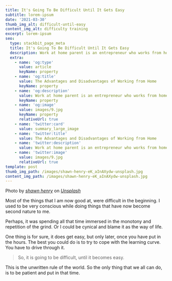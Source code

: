 ```yaml
---
title: It's Going To Be Difficult Until It Gets Easy
subtitle: lorem-ipsum
date: '2021-03-30'
thumb_img_alt: difficult-until-easy
content_img_alt: difficulty training
excerpt: lorem-ipsum
seo:
  type: stackbit_page_meta
  title: It's Going To Be Difficult Until It Gets Easy
  description: Work at home parent is an entrepreneur who works from home
  extra:
    - name: 'og:type'
      value: article
      keyName: property
    - name: 'og:title'
      value: The Advantages and Disadvantages of Working from Home
      keyName: property
    - name: 'og:description'
      value: Work at home parent is an entrepreneur who works from home
      keyName: property
    - name: 'og:image'
      value: images/9.jpg
      keyName: property
      relativeUrl: true
    - name: 'twitter:card'
      value: summary_large_image
    - name: 'twitter:title'
      value: The Advantages and Disadvantages of Working from Home
    - name: 'twitter:description'
      value: Work at home parent is an entrepreneur who works from home
    - name: 'twitter:image'
      value: images/9.jpg
      relativeUrl: true
template: post
thumb_img_path: /images/shawn-henry-eK_aInAXydw-unsplash.jpg
content_img_path: /images/shawn-henry-eK_aInAXydw-unsplash.jpg
---
```

Photo by [*shawn henry*](https://unsplash.com/@1ofakind?utm_source=unsplash\&utm_medium=referral\&utm_content=creditCopyText) on [*Unsplash*](https://unsplash.com/s/photos/the-grind?utm_source=unsplash\&utm_medium=referral\&utm_content=creditCopyText)

 
Most of the things that I am now good at, were difficult in the beginning. I used to be very conscious while doing things that have now become second nature to me.


Perhaps, it was spending all that time immersed in the monotony and repetition of the grind. Or I could be cynical and blame it as the way of life. 


One thing is for sure, it does get easy, but only later, once you have put in the hours. The best you could do is to try to cope with the learning curve. You have to drive through it.

> So, it is going to be difficult, until it becomes easy.


This is the unwritten rule of the world. So the only thing that we all can do, is to be patient and put in that time.
